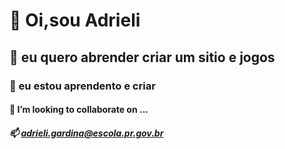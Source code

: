 # 👋 Oi,sou Adrieli
## 👀 eu quero abrender criar um sitio e jogos
### 🌱 eu estou aprendento e criar
#### 💞️ I’m looking to collaborate on ...
##### 📫 adrieli.gardina@escola.pr.gov.br

<!---
adrieligardina/adrieligardina is a ✨ special ✨ repository because its `README.md` (this file) appears on your GitHub profile.
You can click the Preview link to take a look at your changes.
--->
